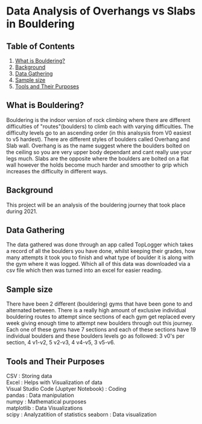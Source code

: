 # Data Analysis of Overhangs vs Slabs in Bouldering

## Table of Contents
1. [What is Bouldering?](#what-is-bouldering)
2. [Background](#background)
3. [Data Gathering](#data-gathering)
4. [Sample size](#sample-size)
5. [Tools and Their Purposes](#tools-and-their-purposes)


## What is Bouldering?
Bouldering is the indoor version of rock climbing where there are different difficulties of "routes"(boulders) to climb each with varying difficulties. The difficulty levels go to an ascending order (in this analsysis from V0 easiest to v5 hardest). There are different styles of boulders called Overhang and Slab wall. Overhang is as the name suggest where the boulders bolted on the ceiling so you are very upper body dependant and cant really use your legs much. Slabs are the opposite where the boulders are bolted on a flat wall however the holds become much harder and smoother to grip which increases the difficulty in different ways.


## Background
This project will be an analysis of the bouldering journey that took place during 2021.


## Data Gathering
The data gathered was done through an app called TopLogger which takes a record of all the boulders you have done, whilst keeping their grades, how many attempts it took you to finish and what type of boulder it is along with the gym where it was logged. Which all of this data was downloaded via a csv file which then was turned into an excel for easier reading.


## Sample size
There have been 2 different (bouldering) gyms that have been gone to and alternated between. There is a really high amount of exclusive individual bouldering routes to attempt since sections of each gym get replaced every week giving enough time to attempt new boulders through out this journey. Each one of these gyms have 7 sections and each of these sections have 19 individual boulders and these boulders levels go as followed: 3 v0's per section, 4 v1-v2, 5 v2-v3, 4 v4-v5, 3 v5-v6. 


## Tools and Their Purposes
CSV : Storing data  
Excel : Helps with Visualization of data  
Visual Studio Code (Juptyer Notebook) : Coding  
pandas : Data manipulation  
numpy : Mathematical purposes  
matplotlib : Data Visualizations  
scipy : Analyzatition of statistics
seaborn : Data visualization

